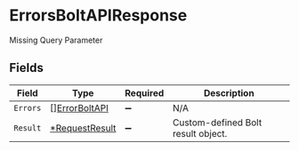 # ErrorsBoltAPIResponse

Missing Query Parameter


## Fields

| Field                                                  | Type                                                   | Required                                               | Description                                            |
| ------------------------------------------------------ | ------------------------------------------------------ | ------------------------------------------------------ | ------------------------------------------------------ |
| `Errors`                                               | [][ErrorBoltAPI](../../models/shared/errorboltapi.md)  | :heavy_minus_sign:                                     | N/A                                                    |
| `Result`                                               | [*RequestResult](../../models/shared/requestresult.md) | :heavy_minus_sign:                                     | Custom-defined Bolt result object.                     |